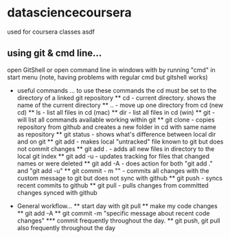 # datasciencecoursera
used for coursera classes
asdf

## using git & cmd line...

open GitShell or open command line in windows with by running "cmd" in start menu (note, having problems with regular cmd but gitshell works) 
* useful commands ... to use these commands the cd must be set to the directory of a linked git repository
** cd - current directory. shows the name of the current directory
** .. - move up one directory from cd (new cd)
** ls - list all files in cd (mac)
** dir - list all files in cd (win)
** git - will list all commands available working within git
** git clone <url> - copies repository from github and creates a new folder in cd with same name as repository
** git status - shows what's difference between local dir and on git
** git add <file name> - makes local "untracked" file known to git but does not commit changes
** git add . - adds all new files in directory to the local git index
** git add -u - updates tracking for files that changed names or were deleted
** git add -A - does action for both "git add ." and "git add -u"
** git commit - m "<custom message about commit>" - commits all changes with the custom message to git but does not sync with github
** git push - syncs recent commits to github
** git pull - pulls changes from committed changes synced with github


* General workflow...
** start day with git pull
** make my code changes
** git add -A
** git commit -m "specific message about recent code changes"
*** commit frequently throughout the day.
** git push, git pull also frequently throughout the day

